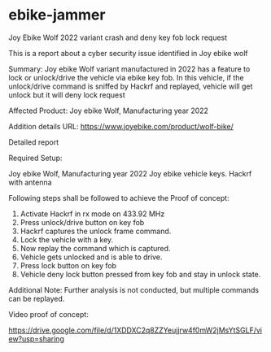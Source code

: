 # ebike-jammer
Joy Ebike Wolf 2022 variant crash and deny key fob lock request

This is a report about a cyber security issue identified in Joy ebike wolf

Summary: Joy ebike Wolf variant manufactured in 2022 has a feature to lock or unlock/drive the vehicle via ebike key fob. In this vehicle, if the unlock/drive command is sniffed by Hackrf and replayed, vehicle will get unlock but it will deny lock request

Affected Product: Joy ebike Wolf, Manufacturing year 2022

Addition details URL: https://www.joyebike.com/product/wolf-bike/

Detailed report

Required Setup:

Joy ebike Wolf, Manufacturing year 2022
Joy ebike vehicle keys.
Hackrf with antenna


Following steps shall be followed to achieve the Proof of concept:

1. Activate Hackrf in rx mode on 433.92 MHz
2. Press unlock/drive button on key fob
3. Hackrf captures the unlock frame command.
4. Lock the vehicle with a key.
5. Now replay the command which is captured.
6. Vehicle gets unlocked and is able to drive.
7. Press lock button on key fob
8. Vehicle deny lock button pressed from key fob and stay in unlock state.


Additional Note: Further analysis is not conducted, but multiple commands can be replayed.

Video proof of concept:

https://drive.google.com/file/d/1XDDXC2q8ZZYeujjrw4f0mW2jMsYtSGLF/view?usp=sharing
